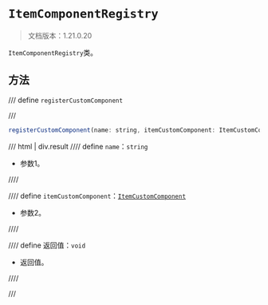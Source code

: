 # `ItemComponentRegistry`

> 文档版本：1.21.0.20

`ItemComponentRegistry`类。

## 方法

/// define
`registerCustomComponent`


///

```js
registerCustomComponent(name: string, itemCustomComponent: ItemCustomComponent): void
```

/// html | div.result
//// define
`name`：`string`

- 参数1。


////

//// define
`itemCustomComponent`：[`ItemCustomComponent`](./itemcustomcomponent.md)

- 参数2。


////

//// define
返回值：`void`

- 返回值。


////

///

